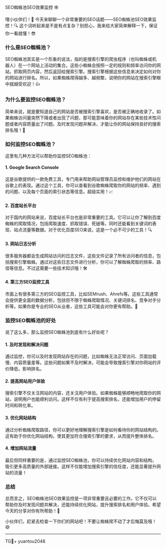 SEO蜘蛛池SEO效果监控 🕸️

嘿小伙伴们！👋 今天来聊聊一个非常重要的SEO话题——SEO蜘蛛池SEO效果监控！🔍 这个词听起来是不是有点复杂？别担心，我来给大家简单解释一下，保证你一看就懂！😎

### 什么是SEO蜘蛛池？
SEO蜘蛛池其实是一个形象的说法，指的是搜索引擎的爬虫程序（也叫蜘蛛或机器人）在一个网站上活动的集合。这些小蜘蛛会按照一定的规则和频率访问你的网站，抓取网页内容，然后返回给搜索引擎。搜索引擎根据这些信息来决定如何对你的网站进行排名。所以，如果蜘蛛爬得越多、越频繁，说明你的网站在搜索引擎眼中就越受欢迎！👍

### 为什么要监控SEO蜘蛛池？
简单来说，就是要知道自己的网站是否被搜索引擎喜欢，是否被正确地收录了。如果蜘蛛访问量突然下降或者出现了问题，那可能意味着你的网站存在某些技术性问题或者内容质量出了问题。及时发现问题并解决，才能让你的网站保持良好的搜索排名哦！🚀

### 如何监控SEO蜘蛛池？
这里有几种方法可以帮助你监控SEO蜘蛛池：

#### 1. Google Search Console
这是谷歌提供的一款免费工具，专门用来帮助网站管理员监控和维护他们的网站在谷歌上的表现。通过这个工具，你可以查看到谷歌蜘蛛爬取你的网站的频率、遇到的问题、以及每个页面的索引状态等信息。超级实用！📈

#### 2. 百度站长平台
对于国内的网站来说，百度站长平台也是非常重要的工具。它可以让你了解到百度蜘蛛的爬取情况，包括爬取速度、抓取错误、死链等。同时还能看到关键词的表现、站点流量等数据。对于优化百度SEO来说，这是一个必不可少的工具！🔍

#### 3. 网站日志分析
很多服务器都会生成网站访问的日志文件，这些文件记录了所有访问者的信息，包括搜索引擎蜘蛛。通过对这些日志文件进行分析，你可以了解蜘蛛爬取的频率、路径等信息。不过这需要一些技术知识哦！🛠️

#### 4. 第三方SEO监控工具
市面上有很多第三方的SEO监控工具，比如SEMrush、Ahrefs等。这些工具通常会提供更全面的数据分析，包括但不限于蜘蛛爬取情况、关键词排名、竞争对手分析等。如果你是专业的SEO从业者，这些工具可能会对你更有帮助。💼

### 监控SEO蜘蛛池的好处
说了这么多，那么监控SEO蜘蛛池到底有什么好处呢？

#### 1. 及时发现和解决问题
通过监控，你可以及时发现网站存在的问题，比如蜘蛛无法正常访问、页面加载慢、内容质量差等。这些问题如果不及时解决，可能会导致搜索引擎对你网站的评价降低，影响排名。

#### 2. 提高网站用户体验
搜索引擎不仅关注网站的内容，还关注用户体验。如果蜘蛛能够顺畅地爬取你的网站，说明用户也能顺利访问。这样不仅有利于提高搜索排名，还能增加用户的停留时间和转化率。

#### 3. 优化网站结构
通过分析蜘蛛爬取路径，你可以更好地理解搜索引擎是如何看待你的网站结构的。这有助于你优化网站结构，使其更加符合搜索引擎的要求，从而提升整体排名。

#### 4. 增加网站流量
最后但同样重要的是，通过监控SEO蜘蛛池，你可以持续优化网站内容和结构，吸引更多高质量的外部链接。这样不仅能增加搜索引擎的信任度，还能显著提升网站的流量！

### 总结
总而言之，SEO蜘蛛池SEO效果监控是一项非常重要且必要的工作。它不仅可以帮助你及时发现问题并解决，还能持续优化网站，提升搜索排名和用户体验。希望今天的分享对你有所帮助！🌟

小伙伴们，赶紧去检查一下你们的网站吧！不要让蜘蛛爬不动了才后悔莫及哦！😄

---

TG💪+ yuantou2048